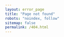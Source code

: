 ```yaml
---
layout: error_page
title: "Page not found"
robots: "noindex, follow"
sitemap: false
permalink: /404.html
---
```

